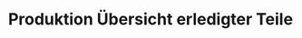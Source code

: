 ---
layout: article
title: Produktion Übersicht erledigter Teile
description: 
  - Dieses Template zeigt eine Übersicht wie viele Teile bereits produziert wurden und vergleicht sie mit der Auftragsmenge. Zusätzlich wird der GAE Wert angezeigt, ein paar Metainformationen über den Auftrag und ggf. die Ausfallzeit.
lang: de
weight: 1000
isDraft: true
ref: Production-Overview-Done-Parts
category:
  - Produktion
  - Lean Management
  - OEE / GAE
image: Produktion-Uebersicht-Erledigter-Teile.png
image_thumbnail: Produktion-Uebersicht-Erledigter-Teile_thumbnail.png
download: Produktion-Uebersicht-Erledigter-Teile.pbmx
overview_description:
overview_benefits:
overview_data_sources:
---